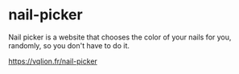 # nail-picker

Nail picker is a website that chooses the color of your nails for you, randomly, so you don't have to do it.

https://vqlion.fr/nail-picker
